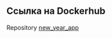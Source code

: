 ## Ссылка на Dockerhub

Repository [new_year_app](https://hub.docker.com/repository/docker/vikneo/new_year_app/general)